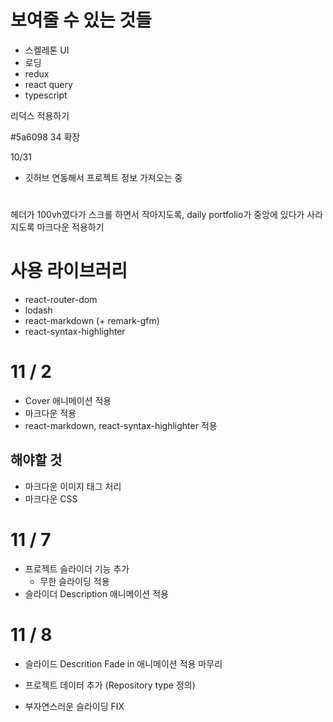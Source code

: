 # 보여줄 수 있는 것들
- 스켈레톤 UI
- 로딩
- redux
- react query
- typescript

리덕스 적용하기

#5a6098 34 확장

10/31

- 깃허브 연동해서 프로젝트 정보 가져오는 중

#

헤더가 100vh였다가 스크롤 하면서 작아지도록, daily portfolio가 중앙에 있다가 사라지도록
마크다운 적용하기

# 사용 라이브러리

- react-router-dom
- lodash
- react-markdown (+ remark-gfm)
- react-syntax-highlighter

# 11 / 2

- Cover 애니메이션 적용
- 마크다운 적용
- react-markdown, react-syntax-highlighter 적용

## 해야할 것

- 마크다운 이미지 태그 처리
- 마크다운 CSS

# 11 / 7

- 프로젝트 슬라이더 기능 추가
  - 무한 슬라이딩 적용
- 슬라이더 Description 애니메이션 적용

# 11 / 8

- 슬라이드 Descrition Fade in 애니메이션 적용 마무리
- 프로젝트 데이터 추가 (Repository type 정의)

- 부자연스러운 슬라이딩 FIX
